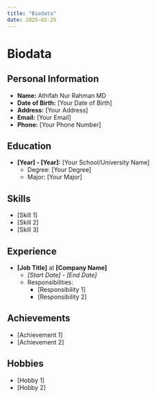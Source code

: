 ```yaml
---
title: "Biodata"
date: 2025-02-25
---
```


# Biodata

## Personal Information
- **Name:** Athifah Nur Rahman MD
- **Date of Birth:** [Your Date of Birth]
- **Address:** [Your Address]
- **Email:** [Your Email]
- **Phone:** [Your Phone Number]

## Education
- **[Year] - [Year]:** [Your School/University Name]
  - Degree: [Your Degree]
  - Major: [Your Major]

## Skills
- [Skill 1]
- [Skill 2]
- [Skill 3]

## Experience
- **[Job Title]** at **[Company Name]**
  - *[Start Date] - [End Date]*
  - Responsibilities:
    - [Responsibility 1]
    - [Responsibility 2]

## Achievements
- [Achievement 1]
- [Achievement 2]

## Hobbies
- [Hobby 1]
- [Hobby 2]

```
